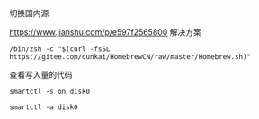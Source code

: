 切换国内源

https://www.jianshu.com/p/e597f2565800 解决方案

```
/bin/zsh -c "$(curl -fsSL https://gitee.com/cunkai/HomebrewCN/raw/master/Homebrew.sh)"
```

查看写入量的代码

```
smartctl -s on disk0

smartctl -a disk0
```
